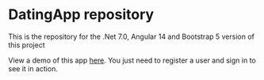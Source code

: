 # DatingApp repository


This is the repository for the .Net 7.0, Angular 14 and Bootstrap 5 version of this project

View a demo of this app [here](https://da-course.fly.dev).   You just need to register a user and sign in to see it in action.  

